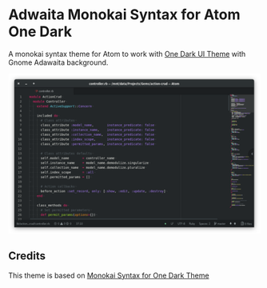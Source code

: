 # Adwaita Monokai Syntax for Atom One Dark

A monokai syntax theme for Atom to work with [One Dark UI Theme](https://atom.io/themes/one-dark-ui) with Gnome Adawaita background.

![Screenshot](https://raw.githubusercontent.com/hardpixel/adwaita-monokai/master/screenshot.png)

## Credits

This theme is based on [Monokai Syntax for One Dark Theme](https://github.com/saschaeggi/monokai-syntax-for-one-dark)
